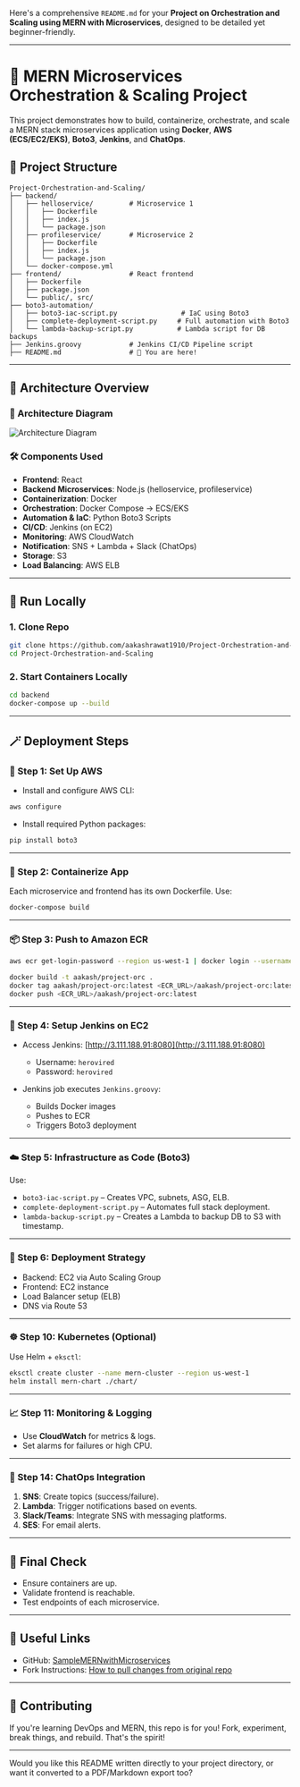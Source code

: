 Here's a comprehensive `README.md` for your **Project on Orchestration and Scaling using MERN with Microservices**, designed to be detailed yet beginner-friendly.

---

# 🧱 MERN Microservices Orchestration & Scaling Project

This project demonstrates how to build, containerize, orchestrate, and scale a MERN stack microservices application using **Docker**, **AWS (ECS/EC2/EKS)**, **Boto3**, **Jenkins**, and **ChatOps**.

## 📁 Project Structure

```
Project-Orchestration-and-Scaling/
├── backend/
│   ├── helloservice/         # Microservice 1
│   │   ├── Dockerfile
│   │   ├── index.js
│   │   └── package.json
│   ├── profileservice/       # Microservice 2
│   │   ├── Dockerfile
│   │   ├── index.js
│   │   └── package.json
│   └── docker-compose.yml
├── frontend/                 # React frontend
│   ├── Dockerfile
│   ├── package.json
│   └── public/, src/
├── boto3-automation/
│   ├── boto3-iac-script.py                # IaC using Boto3
│   ├── complete-deployment-script.py     # Full automation with Boto3
│   └── lambda-backup-script.py           # Lambda script for DB backups
├── Jenkins.groovy            # Jenkins CI/CD Pipeline script
├── README.md                 # 📄 You are here!
```

---

## 🧠 Architecture Overview

### 📌 Architecture Diagram
![Architecture Diagram](ea57fffa-6cda-4942-a4e5-99aac6b02d92.png)

### 🛠 Components Used

- **Frontend**: React
- **Backend Microservices**: Node.js (helloservice, profileservice)
- **Containerization**: Docker
- **Orchestration**: Docker Compose → ECS/EKS
- **Automation & IaC**: Python Boto3 Scripts
- **CI/CD**: Jenkins (on EC2)
- **Monitoring**: AWS CloudWatch
- **Notification**: SNS + Lambda + Slack (ChatOps)
- **Storage**: S3
- **Load Balancing**: AWS ELB

---

## 🧪 Run Locally

### 1. Clone Repo
```bash
git clone https://github.com/aakashrawat1910/Project-Orchestration-and-Scaling.git
cd Project-Orchestration-and-Scaling
```

### 2. Start Containers Locally
```bash
cd backend
docker-compose up --build
```

---

## 🪄 Deployment Steps

### 🔧 Step 1: Set Up AWS

- Install and configure AWS CLI:
```bash
aws configure
```

- Install required Python packages:
```bash
pip install boto3
```

---

### 🐳 Step 2: Containerize App

Each microservice and frontend has its own Dockerfile. Use:
```bash
docker-compose build
```

---

### 📦 Step 3: Push to Amazon ECR

```bash
aws ecr get-login-password --region us-west-1 | docker login --username AWS --password-stdin <ECR_URL>

docker build -t aakash/project-orc .
docker tag aakash/project-orc:latest <ECR_URL>/aakash/project-orc:latest
docker push <ECR_URL>/aakash/project-orc:latest
```

---

### 🤖 Step 4: Setup Jenkins on EC2

- Access Jenkins: [http://3.111.188.91:8080](http://3.111.188.91:8080)
  - Username: `herovired`
  - Password: `herovired`

- Jenkins job executes `Jenkins.groovy`:
  - Builds Docker images
  - Pushes to ECR
  - Triggers Boto3 deployment

---

### ☁️ Step 5: Infrastructure as Code (Boto3)

Use:
- `boto3-iac-script.py` – Creates VPC, subnets, ASG, ELB.
- `complete-deployment-script.py` – Automates full stack deployment.
- `lambda-backup-script.py` – Creates a Lambda to backup DB to S3 with timestamp.

---

### 🚀 Step 6: Deployment Strategy

- Backend: EC2 via Auto Scaling Group
- Frontend: EC2 instance
- Load Balancer setup (ELB)
- DNS via Route 53

---

### ☸️ Step 10: Kubernetes (Optional)

Use Helm + `eksctl`:
```bash
eksctl create cluster --name mern-cluster --region us-west-1
helm install mern-chart ./chart/
```

---

### 📈 Step 11: Monitoring & Logging

- Use **CloudWatch** for metrics & logs.
- Set alarms for failures or high CPU.

---

### 💬 Step 14: ChatOps Integration

1. **SNS**: Create topics (success/failure).
2. **Lambda**: Trigger notifications based on events.
3. **Slack/Teams**: Integrate SNS with messaging platforms.
4. **SES**: For email alerts.

---

## 🧪 Final Check

- Ensure containers are up.
- Validate frontend is reachable.
- Test endpoints of each microservice.

---

## 🔗 Useful Links

- GitHub: [SampleMERNwithMicroservices](https://github.com/UnpredictablePrashant/SampleMERNwithMicroservices)
- Fork Instructions: [How to pull changes from original repo](https://stackoverflow.com/questions/3903817/pull-new-updates-from-original-github-repository-into-forked-github-repository)

---

## 🤝 Contributing

If you're learning DevOps and MERN, this repo is for you! Fork, experiment, break things, and rebuild. That's the spirit!

---

Would you like this README written directly to your project directory, or want it converted to a PDF/Markdown export too?
